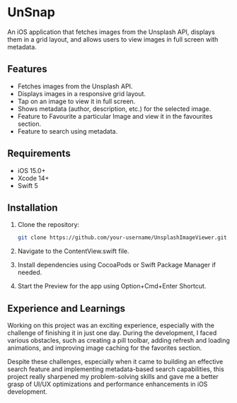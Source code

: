 # UnSnap

An iOS application that fetches images from the Unsplash API, displays them in a grid layout, and allows users to view images in full screen with metadata.

## Features

- Fetches images from the Unsplash API.
- Displays images in a responsive grid layout.
- Tap on an image to view it in full screen.
- Shows metadata (author, description, etc.) for the selected image.
- Feature to Favourite a particular Image and view it in the favourites section.
- Feature to search using metadata.

## Requirements

- iOS 15.0+
- Xcode 14+
- Swift 5

## Installation

1. Clone the repository:

   ```sh
   git clone https://github.com/your-username/UnsplashImageViewer.git
   ```

2. Navigate to the ContentView.swift file.

3. Install dependencies using CocoaPods or Swift Package Manager if needed.
   
4. Start the Preview for the app using Option+Cmd+Enter Shortcut.

## Experience and Learnings

Working on this project was an exciting experience, especially with the challenge of finishing it in just one day. During the development, I faced various obstacles, such as creating a pill toolbar, adding refresh and loading animations, and improving image caching for the favorites section.

Despite these challenges, especially when it came to building an effective search feature and implementing metadata-based search capabilities, this project really sharpened my problem-solving skills and gave me a better grasp of UI/UX optimizations and performance enhancements in iOS development.





   
